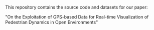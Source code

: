 This repository contains the source code and datasets for our paper:

"On the Exploitation of GPS-based Data for Real-time Visualization of Pedestrian Dynamics in Open Environments"
 
